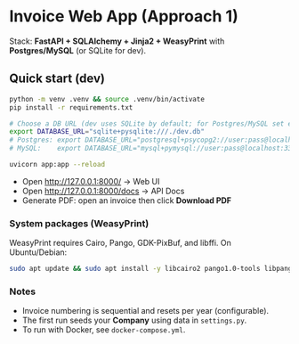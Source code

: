 # Invoice Web App (Approach 1)

Stack: **FastAPI + SQLAlchemy + Jinja2 + WeasyPrint** with **Postgres/MySQL** (or SQLite for dev).

## Quick start (dev)

```bash
python -m venv .venv && source .venv/bin/activate
pip install -r requirements.txt

# Choose a DB URL (dev uses SQLite by default; for Postgres/MySQL set env var)
export DATABASE_URL="sqlite+pysqlite:///./dev.db"
# Postgres: export DATABASE_URL="postgresql+psycopg2://user:pass@localhost:5432/invoices"
# MySQL:    export DATABASE_URL="mysql+pymysql://user:pass@localhost:3306/invoices"

uvicorn app:app --reload
```

- Open http://127.0.0.1:8000/  → Web UI
- Open http://127.0.0.1:8000/docs → API Docs
- Generate PDF: open an invoice then click **Download PDF**

### System packages (WeasyPrint)
WeasyPrint requires Cairo, Pango, GDK-PixBuf, and libffi.
On Ubuntu/Debian:
```bash
sudo apt update && sudo apt install -y libcairo2 pango1.0-tools libpango-1.0-0 libgdk-pixbuf2.0-0 libffi-dev
```

### Notes
- Invoice numbering is sequential and resets per year (configurable).
- The first run seeds your **Company** using data in `settings.py`.
- To run with Docker, see `docker-compose.yml`.
